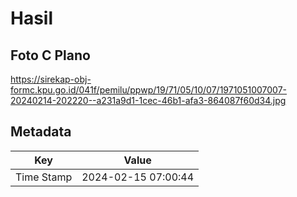 # Hasil

## Foto C Plano

https://sirekap-obj-formc.kpu.go.id/041f/pemilu/ppwp/19/71/05/10/07/1971051007007-20240214-202220--a231a9d1-1cec-46b1-afa3-864087f60d34.jpg


## Metadata

| Key        | Value               |
| ---------- | ------------------- |
| Time Stamp | 2024-02-15 07:00:44 |



